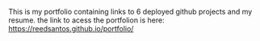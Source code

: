 This is my portfolio containing links to 6 deployed github projects and my resume. the link to acess the portfolion is here: https://reedsantos.github.io/portfolio/
